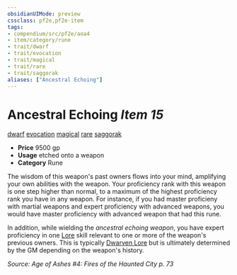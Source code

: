 ```yaml
---
obsidianUIMode: preview
cssclass: pf2e,pf2e-item
tags:
- compendium/src/pf2e/aoa4
- item/category/rune
- trait/dwarf
- trait/evocation
- trait/magical
- trait/rare
- trait/saggorak
aliases: ["Ancestral Echoing"]
---
```

# Ancestral Echoing *Item 15*  
[dwarf](rules/traits/dwarf.md)  [evocation](rules/traits/evocation.md)  [magical](rules/traits/magical.md)  [rare](rules/traits/rare.md)  [saggorak](rules/traits/saggorak-aoa4.md)  

- **Price** 9500 gp
- **Usage** etched onto a weapon
- **Category** Rune

The wisdom of this weapon's past owners flows into your mind, amplifying your own abilities with the weapon. Your proficiency rank with this weapon is one step higher than normal, to a maximum of the highest proficiency rank you have in any weapon. For instance, if you had master proficieny with martial weapons and expert proficiency with advanced weapons, you would have master proficiency with advanced weapon that had this rune.

In addition, while wielding the _ancestral echoing weapon_, you have expert proficiency in one [Lore](compendium/skills.md#Lore) skill relevant to one or more of the weapon's previous owners. This is typically [Dwarven Lore](compendium/skills.md#Lore) but is ultimately determined by the GM depending on the weapon's history.

*Source: Age of Ashes #4: Fires of the Haunted City p. 73*